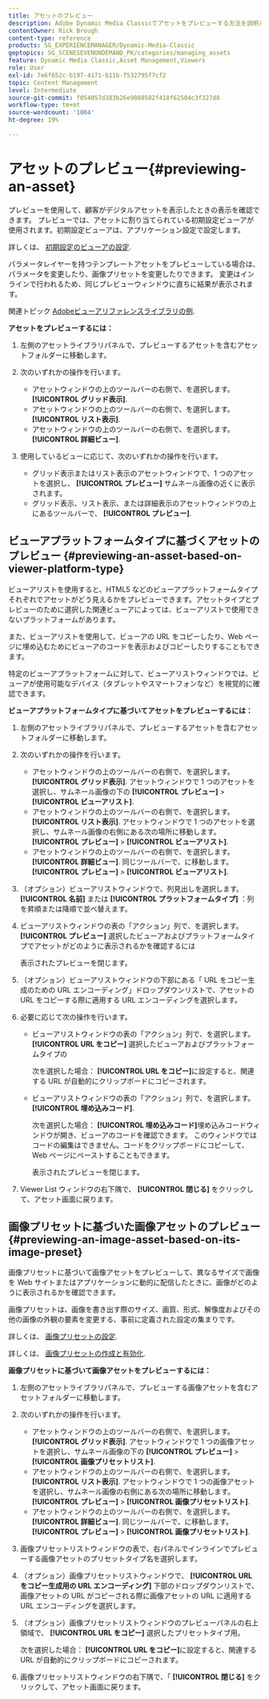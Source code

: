 ```yaml
---
title: アセットのプレビュー
description: Adobe Dynamic Media Classicでアセットをプレビューする方法を説明します。
contentOwner: Rick Brough
content-type: reference
products: SG_EXPERIENCEMANAGER/Dynamic-Media-Classic
geptopics: SG_SCENESEVENONDEMAND_PK/categories/managing_assets
feature: Dynamic Media Classic,Asset Management,Viewers
role: User
exl-id: 7e6f652c-b197-4171-b11b-f532795f7cf2
topic: Content Management
level: Intermediate
source-git-commit: f054057d383b26e9088582f418f62504c3f327d8
workflow-type: tm+mt
source-wordcount: '1004'
ht-degree: 19%

---
```


# アセットのプレビュー{#previewing-an-asset}

プレビューを使用して、顧客がデジタルアセットを表示したときの表示を確認できます。 プレビューでは、アセットに割り当てられている初期設定ビューアが使用されます。初期設定ビューアは、アプリケーション設定で設定します。

詳しくは、 [初期設定のビューアの設定](application-setup.md#configuring_default_viewers).

パラメータレイヤーを持つテンプレートアセットをプレビューしている場合は、パラメータを変更したり、画像プリセットを変更したりできます。 変更はインラインで行われるため、同じプレビューウィンドウに直ちに結果が表示されます。

関連トピック [Adobeビューアリファレンスライブラリの例](https://landing.adobe.com/en/na/dynamic-media/ctir-2755/live-demos.html).

**アセットをプレビューするには：**

1. 左側のアセットライブラリパネルで、プレビューするアセットを含むアセットフォルダーに移動します。
1. 次のいずれかの操作を行います。

   * アセットウィンドウの上のツールバーの右側で、を選択します。 **[!UICONTROL グリッド表示]**.
   * アセットウィンドウの上のツールバーの右側で、を選択します。 **[!UICONTROL リスト表示]**.
   * アセットウィンドウの上のツールバーの右側で、を選択します。 **[!UICONTROL 詳細ビュー]**.

1. 使用しているビューに応じて、次のいずれかの操作を行います。

   * グリッド表示またはリスト表示のアセットウィンドウで、1 つのアセットを選択し、 **[!UICONTROL プレビュー]** サムネール画像の近くに表示されます。
   * グリッド表示、リスト表示、または詳細表示のアセットウィンドウの上にあるツールバーで、 **[!UICONTROL プレビュー]**.

## ビューアプラットフォームタイプに基づくアセットのプレビュー {#previewing-an-asset-based-on-viewer-platform-type}

ビューアリストを使用すると、HTML5 などのビューアプラットフォームタイプそれぞれでアセットがどう見えるかをプレビューできます。アセットタイプとプレビューのために選択した関連ビューアによっては、ビューアリストで使用できないプラットフォームがあります。

また、ビューアリストを使用して、ビューアの URL をコピーしたり、Web ページに埋め込むためにビューアのコードを表示およびコピーしたりすることもできます。

特定のビューアプラットフォームに対して、ビューアリストウィンドウでは、ビューアが使用可能なデバイス（タブレットやスマートフォンなど）を視覚的に確認できます。

**ビューアプラットフォームタイプに基づいてアセットをプレビューするには：**

1. 左側のアセットライブラリパネルで、プレビューするアセットを含むアセットフォルダーに移動します。
1. 次のいずれかの操作を行います。

   * アセットウィンドウの上のツールバーの右側で、を選択します。 **[!UICONTROL グリッド表示]**. アセットウィンドウで 1 つのアセットを選択し、サムネール画像の下の **[!UICONTROL プレビュー]** > **[!UICONTROL ビューアリスト]**.
   * アセットウィンドウの上のツールバーの右側で、を選択します。 **[!UICONTROL リスト表示]**. アセットウィンドウで 1 つのアセットを選択し、サムネール画像の右側にある次の場所に移動します。 **[!UICONTROL プレビュー]** > **[!UICONTROL ビューアリスト]**.
   * アセットウィンドウの上のツールバーの右側で、を選択します。 **[!UICONTROL 詳細ビュー]**. 同じツールバーで、に移動します。 **[!UICONTROL プレビュー]** > **[!UICONTROL ビューアリスト]**.

1. （オプション）ビューアリストウィンドウで、列見出しを選択します。 **[!UICONTROL 名前]** または **[!UICONTROL プラットフォームタイプ]** ：列を昇順または降順で並べ替えます。
1. ビューアリストウィンドウの表の「アクション」列で、を選択します。 **[!UICONTROL プレビュー]** 選択したビューアおよびプラットフォームタイプでアセットがどのように表示されるかを確認するには

   表示されたプレビューを閉じます。

1. （オプション）ビューアリストウィンドウの下部にある「 URL をコピー生成のための URL エンコーディング」ドロップダウンリストで、アセットの URL をコピーする際に適用する URL エンコーディングを選択します。
1. 必要に応じて次の操作を行います。

   * ビューアリストウィンドウの表の「アクション」列で、を選択します。 **[!UICONTROL URL をコピー]** 選択したビューアおよびプラットフォームタイプの

     次を選択した場合： **[!UICONTROL URL をコピー]**&#x200B;に設定すると、関連する URL が自動的にクリップボードにコピーされます。

   * ビューアリストウィンドウの表の「アクション」列で、を選択します。 **[!UICONTROL 埋め込みコード]**.

     次を選択した場合： **[!UICONTROL 埋め込みコード]**&#x200B;埋め込みコードウィンドウが開き、ビューアのコードを確認できます。 このウィンドウではコードの編集はできません。コードをクリップボードにコピーして、Web ページにペーストすることもできます。

     表示されたプレビューを閉じます。

1. Viewer List ウィンドウの右下隅で、 **[!UICONTROL 閉じる]** をクリックして、アセット画面に戻ります。

## 画像プリセットに基づいた画像アセットのプレビュー {#previewing-an-image-asset-based-on-its-image-preset}

画像プリセットに基づいて画像アセットをプレビューして、異なるサイズで画像を Web サイトまたはアプリケーションに動的に配信したときに、画像がどのように表示されるかを確認できます。

画像プリセットは、画像を書き出す際のサイズ、画質、形式、解像度およびその他の画像の外観の要素を変更する、事前に定義された設定の集まりです。

詳しくは、 [画像プリセットの設定](setting-image-presets.md#setting_up_image_presets).

詳しくは、 [画像プリセットの作成と有効化](creating-enabling-image-presets.md#creating_and_enabling_image_presets).

**画像プリセットに基づいて画像アセットをプレビューするには：**

1. 左側のアセットライブラリパネルで、プレビューする画像アセットを含むアセットフォルダーに移動します。
1. 次のいずれかの操作を行います。

   * アセットウィンドウの上のツールバーの右側で、を選択します。 **[!UICONTROL グリッド表示]**. アセットウィンドウで 1 つの画像アセットを選択し、サムネール画像の下の **[!UICONTROL プレビュー]** > **[!UICONTROL 画像プリセットリスト]**.
   * アセットウィンドウの上のツールバーの右側で、を選択します。 **[!UICONTROL リスト表示]**. アセットウィンドウで 1 つの画像アセットを選択し、サムネール画像の右側にある次の場所に移動します。 **[!UICONTROL プレビュー]** > **[!UICONTROL 画像プリセットリスト]**.
   * アセットウィンドウの上のツールバーの右側で、を選択します。 **[!UICONTROL 詳細ビュー]**. 同じツールバーで、に移動します。 **[!UICONTROL プレビュー]** > **[!UICONTROL 画像プリセットリスト]**.

1. 画像プリセットリストウィンドウの表で、右パネルでインラインでプレビューする画像アセットのプリセットタイプ名を選択します。
1. （オプション）画像プリセットリストウィンドウで、 **[!UICONTROL URL をコピー生成用の URL エンコーディング]** 下部のドロップダウンリストで、画像アセットの URL がコピーされる際に画像アセットの URL に適用する URL エンコーディングを選択します。
1. （オプション）画像プリセットリストウィンドウのプレビューパネルの右上領域で、 **[!UICONTROL URL をコピー]** 選択したプリセットタイプ用。

   次を選択した場合： **[!UICONTROL URL をコピー]**&#x200B;に設定すると、関連する URL が自動的にクリップボードにコピーされます。

1. 画像プリセットリストウィンドウの右下隅で、「 **[!UICONTROL 閉じる]** をクリックして、アセット画面に戻ります。
